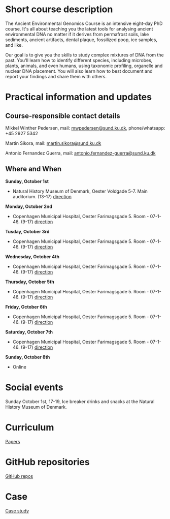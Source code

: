 # Short course description
The Ancient Environmental Genomics Course is an intensive eight-day PhD course. It's all about teaching you the latest tools for analysing ancient environmental DNA no matter if it derives from permafrost soils, lake sediments, ancient artifacts, dental plaque, fossilized poop, ice samples, and like.

Our goal is to give you the skills to study complex mixtures of DNA from the past. You'll learn how to identify different species, including microbes, plants, animals, and even humans, using taxonomic profiling, organelle and nuclear DNA placement. You will also learn how to best document and report your findings and share them with others.


# Practical information and updates

## Course-responsible contact details


Mikkel Winther Pedersen,
mail: mwpedersen@sund.ku.dk, 
phone/whatsapp: +45 2927 5342

Martin Sikora,
mail: martin.sikora@sund.ku.dk

Antonio Fernandez Guerra,
mail: antonio.fernandez-guerra@sund.ku.dk



## Where and When
**Sunday, October 1st**

- Natural History Museum of Denmark, Oester Voldgade 5-7. Main auditorium. (13-17) [direction](https://maps.app.goo.gl/BweF29XdBgKFoSxU6)


**Monday, October 2nd**

- Copenhagen Municipal Hospital, Oester Farimagsgade 5. Room - 07-1-46. (9-17) [direction](https://globe.ku.dk/contact/hologenomics/)


**Tusday, October 3rd**

- Copenhagen Municipal Hospital, Oester Farimagsgade 5. Room - 07-1-46. (9-17) [direction](https://globe.ku.dk/contact/hologenomics/)


**Wednesday, October 4th**

- Copenhagen Municipal Hospital, Oester Farimagsgade 5. Room - 07-1-46. (9-17) [direction](https://globe.ku.dk/contact/hologenomics/)


**Thursday, October 5th**

- Copenhagen Municipal Hospital, Oester Farimagsgade 5. Room - 07-1-46. (9-17) [direction](https://globe.ku.dk/contact/hologenomics/)


**Friday, October 6th**

- Copenhagen Municipal Hospital, Oester Farimagsgade 5. Room - 07-1-46. (9-17) [direction](https://globe.ku.dk/contact/hologenomics/)


**Saturday, October 7th**

- Copenhagen Municipal Hospital, Oester Farimagsgade 5. Room - 07-1-46. (9-17) [direction](https://globe.ku.dk/contact/hologenomics/)


**Sunday, October 8th**
- Online 


# Social events

Sunday October 1st, 17-19, Ice breaker drinks and snacks at the Natural History Museum of Denmark. 


# Curriculum 

[Papers](/papers/curriculum.md)

# GitHub repositories

[GitHub repos](/GitHub_repos/README.md)

# Case 

[Case study](/Case/Letter.pdf)

